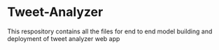 # Tweet-Analyzer
This respository contains all the files for end to end model building and deployment of tweet analyzer web app
